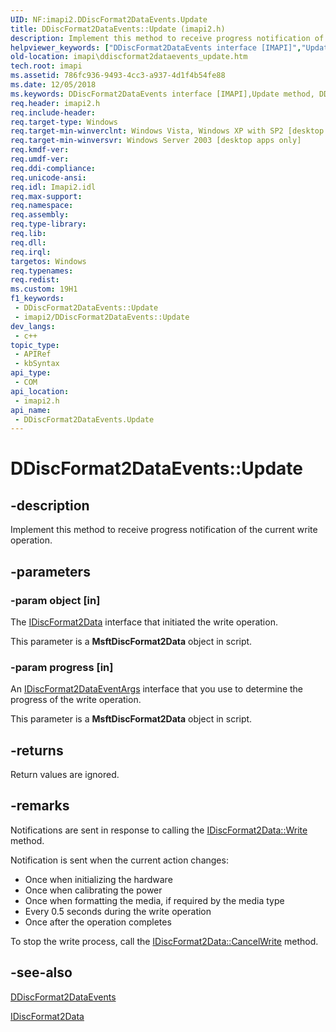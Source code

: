 ```yaml
---
UID: NF:imapi2.DDiscFormat2DataEvents.Update
title: DDiscFormat2DataEvents::Update (imapi2.h)
description: Implement this method to receive progress notification of the current write operation. (DDiscFormat2DataEvents.Update)
helpviewer_keywords: ["DDiscFormat2DataEvents interface [IMAPI]","Update method","DDiscFormat2DataEvents.Update","DDiscFormat2DataEvents::Update","Update","Update method [IMAPI]","Update method [IMAPI]","DDiscFormat2DataEvents interface","imapi.ddiscformat2dataevents_update","imapi2/DDiscFormat2DataEvents::Update"]
old-location: imapi\ddiscformat2dataevents_update.htm
tech.root: imapi
ms.assetid: 786fc936-9493-4cc3-a937-4d1f4b54fe88
ms.date: 12/05/2018
ms.keywords: DDiscFormat2DataEvents interface [IMAPI],Update method, DDiscFormat2DataEvents.Update, DDiscFormat2DataEvents::Update, Update, Update method [IMAPI], Update method [IMAPI],DDiscFormat2DataEvents interface, imapi.ddiscformat2dataevents_update, imapi2/DDiscFormat2DataEvents::Update
req.header: imapi2.h
req.include-header: 
req.target-type: Windows
req.target-min-winverclnt: Windows Vista, Windows XP with SP2 [desktop apps only]
req.target-min-winversvr: Windows Server 2003 [desktop apps only]
req.kmdf-ver: 
req.umdf-ver: 
req.ddi-compliance: 
req.unicode-ansi: 
req.idl: Imapi2.idl
req.max-support: 
req.namespace: 
req.assembly: 
req.type-library: 
req.lib: 
req.dll: 
req.irql: 
targetos: Windows
req.typenames: 
req.redist: 
ms.custom: 19H1
f1_keywords:
 - DDiscFormat2DataEvents::Update
 - imapi2/DDiscFormat2DataEvents::Update
dev_langs:
 - c++
topic_type:
 - APIRef
 - kbSyntax
api_type:
 - COM
api_location:
 - imapi2.h
api_name:
 - DDiscFormat2DataEvents.Update
---
```


# DDiscFormat2DataEvents::Update


## -description

Implement this method to receive progress notification of the current write operation.

## -parameters

### -param object [in]

The <a href="/windows/desktop/api/imapi2/nn-imapi2-idiscformat2data">IDiscFormat2Data</a> interface that initiated the write operation. 

This parameter is a <b>MsftDiscFormat2Data</b> object in script.

### -param progress [in]

An <a href="/windows/desktop/api/imapi2/nn-imapi2-idiscformat2dataeventargs">IDiscFormat2DataEventArgs</a> interface that you use to determine the progress of the write operation. 

This parameter is a <b>MsftDiscFormat2Data</b> object in script.

## -returns

Return values are ignored.

## -remarks

Notifications are sent in response to calling the <a href="/windows/desktop/api/imapi2/nf-imapi2-idiscformat2data-write">IDiscFormat2Data::Write</a> method.

Notification is sent when the current action changes:

<ul>
<li>Once when initializing the hardware</li>
<li>Once when calibrating the power</li>
<li>Once when formatting the media, if required by the media type</li>
<li>Every 0.5 seconds during the write operation</li>
<li>Once after the operation completes</li>
</ul>
To stop the write process, call the <a href="/windows/desktop/api/imapi2/nf-imapi2-idiscformat2data-cancelwrite">IDiscFormat2Data::CancelWrite</a> method.

## -see-also

<a href="/windows/desktop/api/imapi2/nn-imapi2-ddiscformat2dataevents">DDiscFormat2DataEvents</a>



<a href="/windows/desktop/api/imapi2/nn-imapi2-idiscformat2data">IDiscFormat2Data</a>
